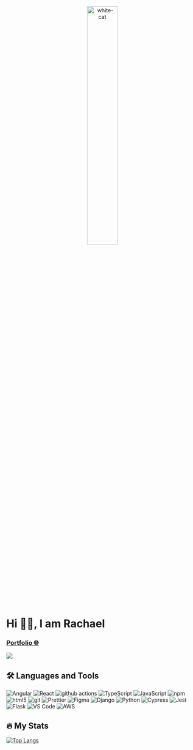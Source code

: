 <div id="header" align="center">
          <picture>
                    <source media="(prefers-color-scheme: dark)" srcset="https://media.giphy.com/media/v1.Y2lkPTc5MGI3NjExenJ6MDRvYzR6dzZpMTFsdTNseXFhaWJyejZrcWhkczhmbG4xbjRkMiZlcD12MV9pbnRlcm5hbF9naWZfYnlfaWQmY3Q9Zw/3uj7PASMahBMWv9BX4/giphy.gif" width="40%" >
                    <img src="https://media.giphy.com/media/v1.Y2lkPTc5MGI3NjExNDhkdHJrM2d6Znh0N2hnYjI1ZWx5cWFjYWJmdHljb2F2dG85MGZqdCZlcD12MV9pbnRlcm5hbF9naWZfYnlfaWQmY3Q9Zw/YtL3alcCMEcTLoWDP0/giphy.gif" alt="white-cat" width="40%" />
          </picture>
</div>

# Hi 👋🏻, I am Rachael

<div id="badges">
          
</div>

### <a href="https://rachaeltay.github.io/" target="_blank">Portfolio 🌐</a>

[![](https://img.shields.io/website?color=0ab9e6&style=flat-square&up_message=rachaeltay&url=https%3A%2F%2Frachaeltay.github.io)](https://rachaeltay.github.io/)


## :hammer_and_wrench: Languages and Tools

<p>
  <img alt="Angular" src="https://img.shields.io/badge/-Angular-46cdf1?style=flat-square&logo=angular&logoColor=white" />
  <img alt="React" src="https://img.shields.io/badge/-React-4695f1?style=flat-square&logo=react&logoColor=white" />
  <img alt="github actions" src="https://img.shields.io/badge/-Github_Actions-4687f1?style=flat-square&logo=github-actions&logoColor=white" />
  <img alt="TypeScript" src="https://img.shields.io/badge/-TypeScript-1a73e8?style=flat-square&logo=typescript&logoColor=white" />
  <img alt="JavaScript" src="https://img.shields.io/badge/-JavaScript-3e31ea?style=flat-square&logo=JavaScript&logoColor=white" />
  <img alt="npm" src="https://img.shields.io/badge/-NPM-6c31ea?style=flat-square&logo=npm&logoColor=white" />
  <img alt="html5" src="https://img.shields.io/badge/-HTML5-c831ea?style=flat-square&logo=html5&logoColor=white" />
  <img alt="git" src="https://img.shields.io/badge/-Git-ea31de?style=flat-square&logo=git&logoColor=white" />
  <img alt="Prettier" src="https://img.shields.io/badge/-Prettier-ea3182?style=flat-square&logo=prettier&logoColor=white" />
  <img alt="Figma" src="https://img.shields.io/badge/-Figma-ea3154?style=flat-square&logo=figma&logoColor=white" />
  <img alt="Django" src="https://img.shields.io/badge/-Django-ea3c31?style=flat-square&logo=django&logoColor=white" />
  <img alt="Python" src="https://img.shields.io/badge/-Python-ea6a31?style=flat-square&logo=python&logoColor=white" />
  <img alt="Cypress" src="https://img.shields.io/badge/-Cypress-ea9831?style=flat-square&logo=cypress&logoColor=white" />
  <img alt="Jest" src="https://img.shields.io/badge/-Jest-e6cc00?style=flat-square&logo=jest&logoColor=white" />
  <img alt="Flask" src="https://img.shields.io/badge/-Flask-11c101?style=flat-square&logo=flask&logoColor=white" />
  <img alt="VS Code" src="https://img.shields.io/badge/-VSCode-0fa801?style=flat-square&logo=visual-studio-code&logoColor=white" />
  <img alt="AWS" src="https://img.shields.io/badge/-AWS-43853d?style=flat-square&logo=aws&logoColor=white" />
</p>



## :fire: My Stats
[![Top Langs](https://github-readme-stats.vercel.app/api/top-langs/?username=rachaeltay&layout=compact&theme=vision-friendly-dark)](https://github.com/rachaeltay/github-readme-stats)



<!--
**rachaeltay/rachaeltay** is a ✨ _special_ ✨ repository because its `README.md` (this file) appears on your GitHub profile.

Here are some ideas to get you started:

- 🔭 I’m currently working on ...
- 🌱 I’m currently learning ...
- 👯 I’m looking to collaborate on ...
- 🤔 I’m looking for help with ...
- 💬 Ask me about ...
- 📫 How to reach me: ...
- 😄 Pronouns: ...
- ⚡ Fun fact: ...
-->
